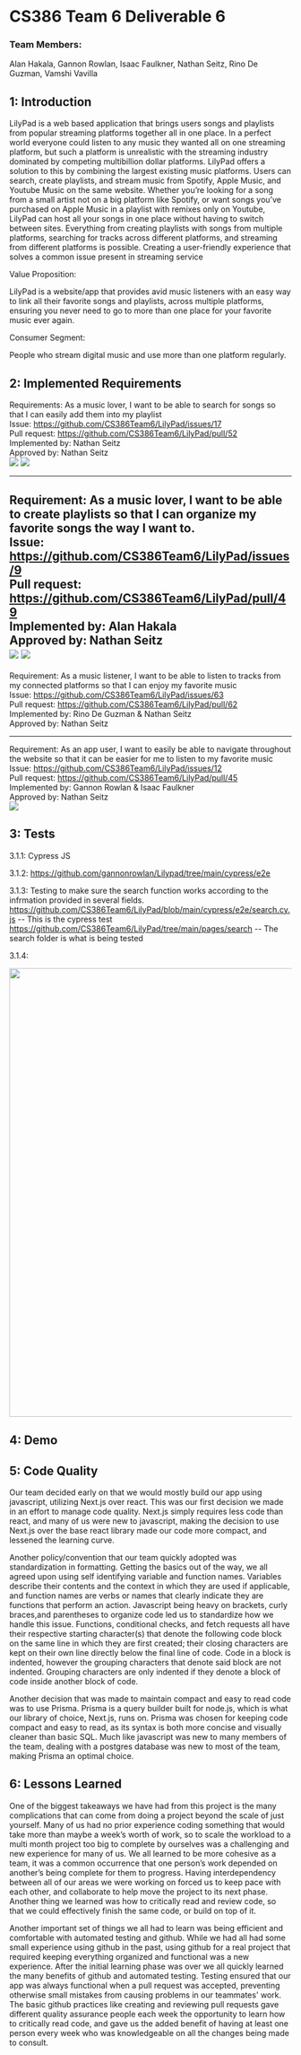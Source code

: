 # CS386 Team 6 Deliverable 6

### Team Members:
Alan Hakala, Gannon Rowlan, Isaac Faulkner, Nathan Seitz, Rino De Guzman, Vamshi Vavilla

## 1: Introduction
LilyPad is a web based application that brings users songs and playlists from popular streaming platforms together all in one place. In a perfect world everyone could listen to any music they wanted all on one streaming platform, but such a platform is unrealistic with the streaming industry dominated by competing multibillion dollar platforms. LilyPad offers a solution to this by combining the largest existing music platforms. Users can search, create playlists, and stream music from Spotify, Apple Music, and Youtube Music on the same website. Whether you’re looking for a song from a small artist not on a big platform like Spotify, or want songs you’ve purchased on Apple Music in a playlist with remixes only on Youtube, LilyPad can host all your songs in one place without having to switch between sites. Everything from creating playlists with songs from multiple platforms, searching for tracks across different platforms, and streaming from different platforms is possible. Creating a user-friendly experience that solves a common issue present in streaming service

Value Proposition:  

LilyPad is a website/app that provides avid music listeners with an easy way to link all their favorite songs and playlists, across multiple platforms, ensuring you never need to go to more than one place for your favorite music ever again.  

Consumer Segment:  

People who stream digital music and use more than one platform regularly.


## 2: Implemented Requirements
Requirements: As a music lover, I want to be able to search for songs so that I can easily add them into my playlist <br>
Issue: https://github.com/CS386Team6/LilyPad/issues/17 <br>
Pull request: https://github.com/CS386Team6/LilyPad/pull/52 <br>
Implemented by: Nathan Seitz <br>
Approved by: Nathan Seitz <br>
<img src="../images/SearchSongPage.jpg">
<img src="../images/SearchResultPage.jpg">

----
Requirement: As a music lover, I want to be able to create playlists so that I can organize my favorite songs the way I want to. <br>
Issue: https://github.com/CS386Team6/LilyPad/issues/9 <br>
Pull request: https://github.com/CS386Team6/LilyPad/pull/49 <br>
Implemented by: Alan Hakala <br>
Approved by: Nathan Seitz <br>
<img src="../images/CreatePlaylistPage2.jpg">
<img src="../images/ExistingPlaylistsPage.jpg">
----
Requirement: As a music listener, I want to be able to listen to tracks from my connected platforms so that I can enjoy my favorite music <br>
Issue: https://github.com/CS386Team6/LilyPad/issues/63 <br>
Pull request: https://github.com/CS386Team6/LilyPad/pull/62 <br>
Implemented by: Rino De Guzman & Nathan Seitz <br>
Approved by: Nathan Seitz <br>

----
Requirement: As an app user, I want to easily be able to navigate throughout the website so that it can be easier for me to listen to my favorite music <br>
Issue: https://github.com/CS386Team6/LilyPad/issues/12 <br>
Pull request: https://github.com/CS386Team6/LilyPad/pull/45 <br>
Implemented by: Gannon Rowlan & Isaac Faulkner <br>
Approved by: Nathan Seitz <br> 
<img src="../images/HomePage.jpg">

## 3: Tests
3.1.1: Cypress JS

3.1.2: https://github.com/gannonrowlan/Lilypad/tree/main/cypress/e2e

3.1.3: Testing to make sure the search function works according to the infrmation provided in several fields. 
https://github.com/CS386Team6/LilyPad/blob/main/cypress/e2e/search.cy.js  -- This is the cypress test
https://github.com/CS386Team6/LilyPad/tree/main/pages/search -- The search folder is what is being tested


3.1.4: 

<img src="../images/search_test.jpg" width=800px>

## 4: Demo

## 5: Code Quality
   Our team decided early on that we would mostly build our app using javascript, utilizing Next.js over react. This was our first decision we made in an effort to manage code quality. Next.js simply requires less code than react, and many of us were new to javascript, making the decision to use Next.js over the base react library made our code more compact, and lessened the learning curve.  
   
   Another policy/convention that our team quickly adopted was standardization in formatting. Getting the basics out of the way, we all agreed upon using self identifying variable and function names. Variables describe their contents and the context in which they are used if applicable, and function names are verbs or names that clearly indicate they are functions that perform an action. Javascript being heavy on brackets, curly braces,and parentheses to organize code led us to standardize how we handle this issue. Functions, conditional checks, and fetch requests all have their respective starting character(s) that denote the following code block on the same line in which they are first created; their closing characters are kept on their own line directly below the final line of code. Code in a block is indented, however the grouping characters that denote said block are not indented. Grouping characters are only indented if they denote a block of code inside another block of code.  
   
   Another decision that was made to maintain compact and easy to read code was to use Prisma. Prisma is a query builder built for node.js, which is what our library of choice, Next.js, runs on. Prisma was chosen for keeping code compact and easy to read, as its syntax is both more concise and visually cleaner than basic SQL. Much like javascript was new to many members of the team, dealing with a postgres database was new to most of the team, making Prisma an optimal choice.


## 6: Lessons Learned
One of the biggest takeaways we have had from this project is the many complications that can come from doing a project beyond the scale of just yourself. Many of us had no prior experience coding something that would take more than maybe a week’s worth of work, so to scale the workload to a multi month project too big to complete by ourselves was a challenging and new experience for many of us. We all learned to be more cohesive as a team, it was a common occurrence that one person’s work depended on another’s being complete for them to progress. Having interdependency between all of our areas we were working on forced us to keep pace with each other, and collaborate to help move the project to its next phase. Another thing we learned was how to critically read and review code, so that we could effectively finish the same code, or build on top of it.  

Another important set of things we all had to learn was being efficient and comfortable with automated testing and github. While we had all had some small experience using github in the past, using github for a real project that required keeping everything organized and functional was a new experience. After the initial learning phase was over we all quickly learned the many benefits of github and automated testing. Testing ensured that our app was always functional when a pull request was accepted, preventing otherwise small mistakes from causing problems in our teammates' work. The basic github practices like creating and reviewing pull requests gave different quality assurance people each week the opportunity to learn how to critically read code, and gave us the added benefit of having at least one person every week who was knowledgeable on all the changes being made to consult.

